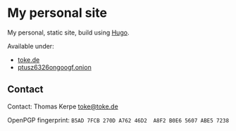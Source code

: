 # My personal site

My personal, static site, build using [Hugo](https://gohugo.io).

Available under:

*   [toke.de](https://toke.de/)
*   [ptusz6326ongoogf.onion](https://ptusz6326ongoogf.onion/)

## Contact

Contact: Thomas Kerpe [toke@toke.de](mailto:toke@toke.de)

OpenPGP fingerprint: `B5AD 7FCB 270D A762 46D2  A8F2 B0E6 5607 ABE5 7238`

